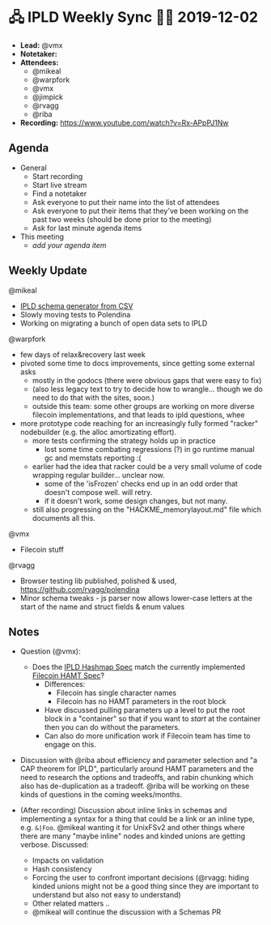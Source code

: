 # 🖧 IPLD Weekly Sync 🙌🏽 2019-12-02

- **Lead:** @vmx
- **Notetaker:**
- **Attendees:**
  - @mikeal
  - @warpfork
  - @vmx
  - @jimpick
  - @rvagg
  - @riba
- **Recording:** https://www.youtube.com/watch?v=Rx-APpPJ1Nw


## Agenda

- General
  - Start recording
  - Start live stream
  - Find a notetaker
  - Ask everyone to put their name into the list of attendees
  - Ask everyone to put their items that they've been working on the past two weeks (should be done prior to the meeting)
  - Ask for last minute agenda items
- This meeting
  - _add your agenda item_


## Weekly Update

@mikeal
 - [IPLD schema generator from CSV](https://github.com/mikeal/csv-ipld-schema-gen)
 - Slowly moving tests to Polendina
 - Working on migrating a bunch of open data sets to IPLD

@warpfork
- few days of relax&recovery last week
- pivoted some time to docs improvements, since getting some external asks
	- mostly in the godocs (there were obvious gaps that were easy to fix)
	- (also less legacy text to try to decide how to wrangle... though we do need to do that with the sites, soon.)
	- outside this team: some other groups are working on more diverse filecoin implementations, and that leads to ipld questions, whee
- more prototype code reaching for an increasingly fully formed "racker" nodebuilder (e.g. the alloc amortizating effort).
	- more tests confirming the strategy holds up in practice
		- lost some time combating regressions (?) in go runtime manual gc and memstats reporting :(
	- earlier had the idea that racker could be a very small volume of code wrapping regular builder... unclear now.
		- some of the 'isFrozen' checks end up in an odd order that doesn't compose well.  will retry.
		- if it doesn't work, some design changes, but not many.
	- still also progressing on the "HACKME_memorylayout.md" file which documents all this.

@vmx
 - Filecoin stuff

@rvagg
 - Browser testing lib published, polished & used, https://github.com/rvagg/polendina
 - Minor schema tweaks - js parser now allows lower-case letters at the start of the name and struct fields & enum values 


## Notes

 - Question (@vmx):
   - Does the [IPLD Hashmap Spec](https://github.com/ipld/specs/blob/ba98759cc62571734c3c1decfe7b13a39401d5fa/data-structures/hashmap.md) match the currently implemented [Filecoin HAMT Spec](https://github.com/ipld/specs/pull/109/files)? 
     - Differences:
       - Filecoin has single character names
       - Filecoin has no HAMT parameters in the root block
     - Have discussed pulling parameters up a level to put the root block in a "container" so that if you want to _start_ at the container then you can do without the parameters.
     - Can also do more unification work if Filecoin team has time to engage on this.

 - Discussion with @riba about efficiency and parameter selection and "a CAP theorem for IPLD", particularly around HAMT parameters and the need to research the options and tradeoffs, and rabin chunking which also has de-duplication as a tradeoff. @riba will be working on these kinds of questions in the coming weeks/months.

 - (After recording) Discussion about inline links in schemas and implementing a syntax for a thing that could be a link or an inline type, e.g. `&|Foo`. @mikeal wanting it for UnixFSv2 and other things where there are many "maybe inline" nodes and kinded unions are getting verbose. Discussed:
    - Impacts on validation
    - Hash consistency
    - Forcing the user to confront important decisions (@rvagg: hiding kinded unions might not be a good thing since they are important to understand but also not easy to understand)
    - Other related matters ..
    - @mikeal will continue the discussion with a Schemas PR


